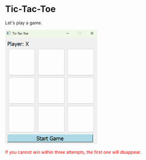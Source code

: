 # Tic-Tac-Toe
<p>Let's play a game.</p>
<p><img src="tictactoe.png" width=300 /></p>

<p style="color: red;">If you cannot win within three attempts, the first one will disappear.</p>
